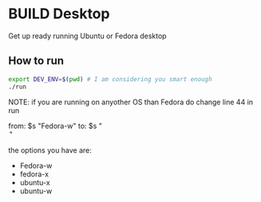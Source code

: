 # BUILD Desktop

Get up ready running Ubuntu or Fedora desktop

## How to run
```bash
export DEV_ENV=$(pwd) # I am considering you smart enough
./run
```

NOTE: if you are running on anyother OS than Fedora
do change line 44 in run

from:
$s "Fedora-w"
to:
$s "<option>"

the options you have are:
- Fedora-w
- fedora-x
- ubuntu-x
- ubuntu-w
